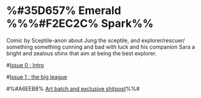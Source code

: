 # %#35D657% Emerald %%%#F2EC2C% Spark%%

Comic by Sceptile-anon about Jung the sceptile, and explorer/rescuer/ something something cunning and bad with luck and his companion Sara a bright and zealous shinx that aim at being the best explorer.

#[Issue 0 : Intro](https://rentry.co/EmeraldSpark_intro)

#[Issue 1 : the big league](https://rentry.co/EmeraldSpark_01)

#%#A6EEB8% [Art batch and exclusive shitpost](https://rentry.co/Sceptile_anon_art_corner)%%#